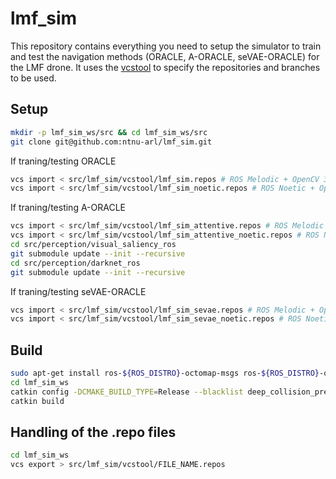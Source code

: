 # lmf_sim
This repository contains everything you need to setup the simulator to train and test the navigation methods (ORACLE, A-ORACLE, seVAE-ORACLE) for the LMF drone. It uses the [vcstool](https://github.com/dirk-thomas/vcstool) to specify the repositories and branches to be used.

## Setup

```bash
mkdir -p lmf_sim_ws/src && cd lmf_sim_ws/src
git clone git@github.com:ntnu-arl/lmf_sim.git
```

If traning/testing ORACLE
```bash
vcs import < src/lmf_sim/vcstool/lmf_sim.repos # ROS Melodic + OpenCV 3
vcs import < src/lmf_sim/vcstool/lmf_sim_noetic.repos # ROS Noetic + OpenCV 4
```

If traning/testing A-ORACLE
```bash
vcs import < src/lmf_sim/vcstool/lmf_sim_attentive.repos # ROS Melodic + OpenCV 3
vcs import < src/lmf_sim/vcstool/lmf_sim_attentive_noetic.repos # ROS Noetic + OpenCV 4
cd src/perception/visual_saliency_ros
git submodule update --init --recursive
cd src/perception/darknet_ros
git submodule update --init --recursive
```

If traning/testing seVAE-ORACLE
```bash
vcs import < src/lmf_sim/vcstool/lmf_sim_sevae.repos # ROS Melodic + OpenCV 3
vcs import < src/lmf_sim/vcstool/lmf_sim_sevae_noetic.repos # ROS Noetic + OpenCV 4
```

## Build

```bash
sudo apt-get install ros-${ROS_DISTRO}-octomap-msgs ros-${ROS_DISTRO}-octomap-ros
cd lmf_sim_ws
catkin config -DCMAKE_BUILD_TYPE=Release --blacklist deep_collision_predictor rotors_hil_interface
catkin build
```

## Handling of the .repo files

```bash
cd lmf_sim_ws
vcs export > src/lmf_sim/vcstool/FILE_NAME.repos
```
